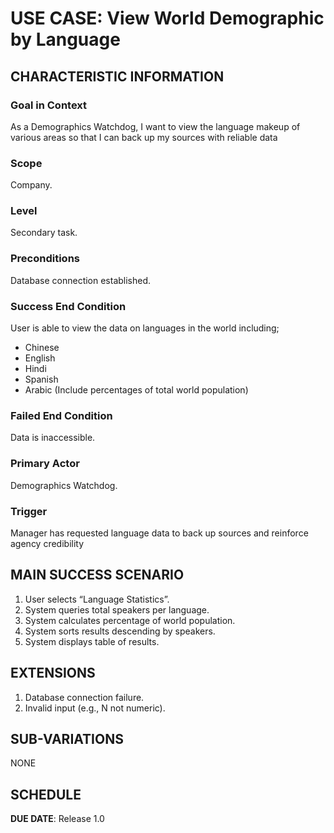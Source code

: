 # USE CASE: View World Demographic by Language

## CHARACTERISTIC INFORMATION

### Goal in Context

As a Demographics Watchdog, I want to view the language makeup of various areas so that I can back up my sources with reliable data

### Scope

Company.

### Level

Secondary task.

### Preconditions

Database connection established.

### Success End Condition

User is able to view the data on languages in the world including;
- Chinese
- English
- Hindi
- Spanish
- Arabic
  (Include percentages of total world population)

### Failed End Condition

Data is inaccessible.

### Primary Actor

Demographics Watchdog.

### Trigger

Manager has requested language data to back up sources and reinforce agency credibility

## MAIN SUCCESS SCENARIO

1. User selects “Language Statistics”.
2. System queries total speakers per language.
3. System calculates percentage of world population.
4. System sorts results descending by speakers.
5. System displays table of results.

## EXTENSIONS

1. Database connection failure.
2. Invalid input (e.g., N not numeric).

## SUB-VARIATIONS

NONE

## SCHEDULE

**DUE DATE**: Release 1.0
